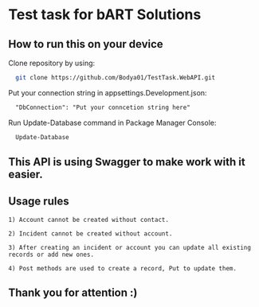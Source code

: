 # Test task for bART Solutions

## How to run this on your device

Clone repository by using:

```bash
  git clone https://github.com/Bodya01/TestTask.WebAPI.git
```

Put your connection string in appsettings.Development.json:

```txt
  "DbConnection": "Put your conncetion string here" 
```
Run Update-Database command in Package Manager Console:

```bash
  Update-Database
```

## This API is using Swagger to make work with it easier.

## Usage rules

```1) Account cannot be created without contact.```

```2) Incident cannot be created without account.```

```3) After creating an incident or account you can update all existing records or add new ones.```

```4) Post methods are used to create a record, Put to update them.```

## Thank you for attention :)
